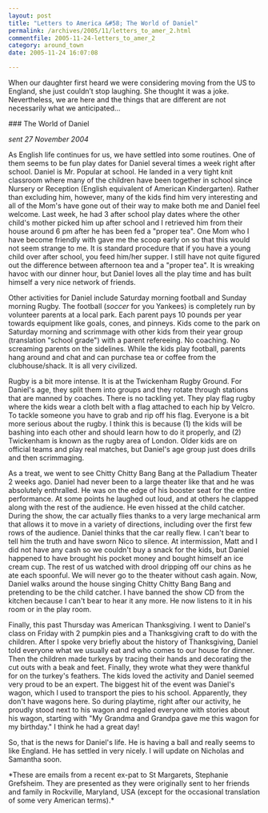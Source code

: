 ```yaml
---
layout: post
title: "Letters to America &#58; The World of Daniel"
permalink: /archives/2005/11/letters_to_amer_2.html
commentfile: 2005-11-24-letters_to_amer_2
category: around_town
date: 2005-11-24 16:07:08

---
```


When our daughter first heard we were considering moving from the US to England, she just couldn’t stop laughing. She thought it was a joke. Nevertheless, we are here and the things that are different are not necessarily what we anticipated...

<div markdown="1" class="recipe">
### The World of Daniel

*sent 27 November 2004*

As English life continues for us, we have settled into some routines. One of them seems to be fun play dates for Daniel several times a week right after school. Daniel is Mr. Popular at school. He landed in a very tight knit classroom where many of the children have been together in school since Nursery or Reception (English equivalent of American Kindergarten). Rather than excluding him, however, many of the kids find him very interesting and all of the Mom's have gone out of their way to make both me and Daniel feel welcome. Last week, he had 3 after school play dates where the other child's mother picked him up after school and I retrieved him from their house around 6 pm after he has been fed a "proper tea". One Mom who I have become friendly with gave me the scoop early on so that this would not seem strange to me. It is standard procedure that if you have a young child over after school, you feed him/her supper. I still have not quite figured out the difference between afternoon tea and a "proper tea". It is wreaking havoc with our dinner hour, but Daniel loves all the play time and has built himself a very nice network of friends.

Other activities for Daniel include Saturday morning football and Sunday morning Rugby. The football (*soccer* for you Yankees) is completely run by volunteer parents at a local park. Each parent pays 10 pounds per year towards equipment like goals, cones, and pinneys. Kids come to the park on Saturday morning and scrimmage with other kids from their year group (translation "school grade") with a parent refereeing. No coaching. No screaming parents on the sidelines. While the kids play football, parents hang around and chat and can purchase tea or coffee from the clubhouse/shack. It is all very civilized.

Rugby is a bit more intense. It is at the Twickenham Rugby Ground. For Daniel's age, they split them into groups and they rotate through stations that are manned by coaches. There is no tackling yet. They play flag rugby where the kids wear a cloth belt with a flag attached to each hip by Velcro. To tackle someone you have to grab and rip off his flag. Everyone is a bit more serious about the rugby. I think this is because (1) the kids will be bashing into each other and should learn how to do it properly, and (2) Twickenham is known as the rugby area of London. Older kids are on official teams and play real matches, but Daniel's age group just does drills and then scrimmaging.

As a treat, we went to see Chitty Chitty Bang Bang at the Palladium Theater 2 weeks ago. Daniel had never been to a large theater like that and he was absolutely enthralled. He was on the edge of his booster seat for the entire performance. At some points he laughed out loud, and at others he clapped along with the rest of the audience. He even hissed at the child catcher. During the show, the car actually flies thanks to a very large mechanical arm that allows it to move in a variety of directions, including over the first few rows of the audience. Daniel thinks that the car really flew. I can't bear to tell him the truth and have sworn Nico to silence. At intermission, Matt and I did not have any cash so we couldn't buy a snack for the kids, but Daniel happened to have brought his pocket money and bought himself an ice cream cup. The rest of us watched with drool dripping off our chins as he ate each spoonful. We will never go to the theater without cash again. Now, Daniel walks around the house singing Chitty Chitty Bang Bang and pretending to be the child catcher. I have banned the show CD from the kitchen because I can't bear to hear it any more. He now listens to it in his room or in the play room.

Finally, this past Thursday was American Thanksgiving. I went to Daniel's class on Friday with 2 pumpkin pies and a Thanksgiving craft to do with the children. After I spoke very briefly about the history of Thanksgiving, Daniel told everyone what we usually eat and who comes to our house for dinner. Then the children made turkeys by tracing their hands and decorating the cut outs with a beak and feet. Finally, they wrote what they were thankful for on the turkey's feathers. The kids loved the activity and Daniel seemed very proud to be an expert. The biggest hit of the event was Daniel's wagon, which I used to transport the pies to his school. Apparently, they don't have wagons here. So during playtime, right after our activity, he proudly stood next to his wagon and regaled everyone with stories about his wagon, starting with "My Grandma and Grandpa gave me this wagon for my birthday." I think he had a great day!

So, that is the news for Daniel's life. He is having a ball and really seems to like England. He has settled in very nicely. I will update on Nicholas and Samantha soon.

</div>
*These are emails from a recent ex-pat to St Margarets, Stephanie Grefsheim. They are presented as they were originally sent to her friends and family in Rockville, Maryland, USA (except for the occasional translation of some very American terms).*
